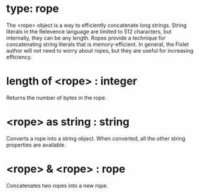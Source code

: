 # type: rope

The &lt;rope&gt; object is a way to efficiently concatenate long strings. String literals in the Relevence language are limited to 512 characters, but internally, they can be any length. Ropes provide a technique for concatenating string literals that is memory-efficient. In general, the Fixlet author will not need to worry about ropes, but they are useful for increasing efficiency.

# length of &lt;rope&gt; : integer

Returns the number of bytes in the rope.

# &lt;rope&gt; as string : string

Converts a rope into a string object. When converted, all the other string properties are available.

# &lt;rope&gt; &amp; &lt;rope&gt; : rope

Concatenates two ropes into a new rope.
